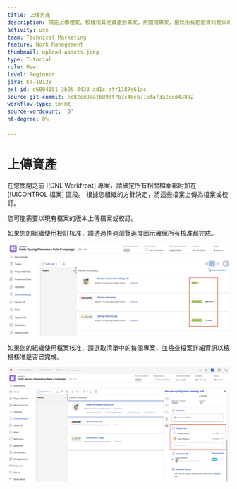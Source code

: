 ```yaml
---
title: 上傳資產
description: 請先上傳檔案、校樣和其他資產到專案，再關閉專案，確保所有相關資料都與專案相關聯。
activity: use
team: Technical Marketing
feature: Work Management
thumbnail: upload-assets.jpeg
type: Tutorial
role: User
level: Beginner
jira: KT-10138
exl-id: d6004151-3b05-4433-ad1c-aff1187e61ac
source-git-commit: ec82cd0aafb89df7b3c46eb716faf3a25cd438a2
workflow-type: tm+mt
source-wordcount: '0'
ht-degree: 0%

---
```


# 上傳資產

在您關閉之前 [!DNL Workfront] 專案，請確定所有相關檔案都附加在 [!UICONTROL 檔案] 區段。 根據您組織的方針決定，將這些檔案上傳為檔案或校訂。

您可能需要以現有檔案的版本上傳檔案或校訂。

如果您的組織使用校訂核准，請透過快速瀏覽進度圖示確保所有核准都完成。

![顯示校訂進度圖示的檔案頁面](assets/planner-fund-proof-progress-icons.png)

如果您的組織使用檔案核准，請選取清單中的每個專案，並檢查檔案詳細資訊以檢視核准是否已完成。

![檔案頁面上顯示檔案核准的側邊摘要](assets/planner-fund-document-approval.png)

<!---
learn more urls
Create proofs
Add new documents to Workfront
--->
